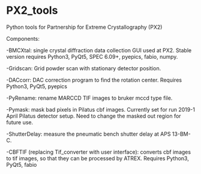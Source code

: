 # PX2_tools
Python tools for Partnership for Extreme Crystallography (PX2)

Components:

  -BMCXtal: single crystal diffraction data collection GUI used at PX2. Stable version requires Python3, PyQt5, SPEC 6.09+, pyepics, fabio, numpy.
	
  -Gridscan: Grid powder scan with stationary detector position.
	
  -DACcorr: DAC correction program to find the rotation center. Requires Python3, PyQt5, pyepics
	
  -PyRename: rename MARCCD TIF images to bruker mccd type file.
	
  -Pymask: mask bad pixels in Pilatus cbf images. Currently set for run 2019-1 April Pilatus detector setup. Need to change the masked out region for future use.
	
  -ShutterDelay: measure the pneumatic bench shutter delay at APS 13-BM-C.

  -CBFTIF (replacing Tif_converter with user interface): converts cbf images to tif images, so that they can be processed by ATREX. Requires Python3, PyQt5, fabio
